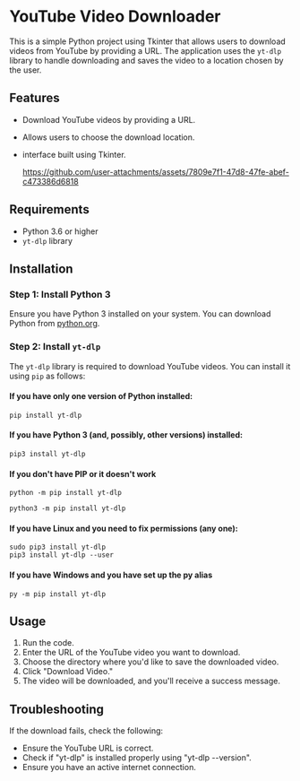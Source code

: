 # YouTube Video Downloader

This is a simple Python project using Tkinter that allows users to download videos from YouTube by providing a URL. The application uses the `yt-dlp` library to handle downloading and saves the video to a location chosen by the user.


## Features

- Download YouTube videos by providing a URL.
- Allows users to choose the download location.
- interface built using Tkinter.

  https://github.com/user-attachments/assets/7809e7f1-47d8-47fe-abef-c473386d6818


## Requirements

- Python 3.6 or higher
- `yt-dlp` library

## Installation

### Step 1: Install Python 3

Ensure you have Python 3 installed on your system. You can download Python from [python.org](https://www.python.org/downloads/).

### Step 2: Install `yt-dlp`

The `yt-dlp` library is required to download YouTube videos. You can install it using `pip` as follows:

#### If you have only one version of Python installed:
    pip install yt-dlp

####  If you have Python 3 (and, possibly, other versions) installed:
    pip3 install yt-dlp

#### If you don't have PIP or it doesn't work
    python -m pip install yt-dlp
                
    python3 -m pip install yt-dlp

#### If you have Linux and you need to fix permissions (any one):
    sudo pip3 install yt-dlp
    pip3 install yt-dlp --user


####  If you have Windows and you have set up the py alias
    py -m pip install yt-dlp


## Usage
1. Run the code.
2. Enter the URL of the YouTube video you want to download.
3. Choose the directory where you'd like to save the downloaded video.
4. Click "Download Video."
5. The video will be downloaded, and you'll receive a success message.

## Troubleshooting
If the download fails, check the following:
- Ensure the YouTube URL is correct.
- Check if "yt-dlp" is installed properly using "yt-dlp --version".
- Ensure you have an active internet connection.
